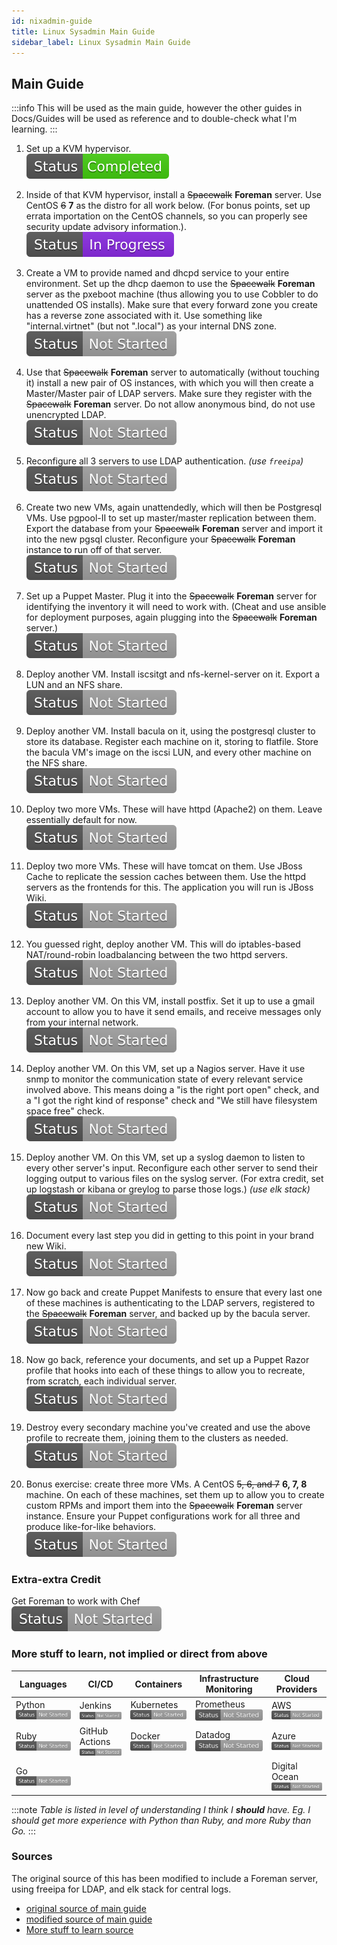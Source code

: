 ```yaml
---
id: nixadmin-guide
title: Linux Sysadmin Main Guide
sidebar_label: Linux Sysadmin Main Guide
---
```



## Main Guide

:::info
This will be used as the main guide, however the other guides in Docs/Guides will be used as reference and to double-check what I'm learning.
:::

1) Set up a KVM hypervisor.  
[![img](/img/Status-Completed-brightgreen.svg)](centos8-hypervisor.md)


2) Inside of that KVM hypervisor, install a ~~Spacewalk~~ **Foreman** server. Use CentOS ~~6~~ **7** as the distro for all work below. (For bonus points, set up errata importation on the CentOS channels, so you can properly see security update advisory information.).  
[![img](/img/Status-In-Progress-blueviolet.svg)](Foreman.md)

3) Create a VM to provide named and dhcpd service to your entire environment. Set up the dhcp daemon to use the ~~Spacewalk~~ **Foreman** server as the pxeboot machine (thus allowing you to use Cobbler to do unattended OS installs). Make sure that every forward zone you create has a reverse zone associated with it. Use something like "internal.virtnet" (but not ".local") as your internal DNS zone.  
![img](/img/Status-Not-Started-lightgrey.svg) 

4) Use that ~~Spacewalk~~ **Foreman** server to automatically (without touching it) install a new pair of OS instances, with which you will then create a Master/Master pair of LDAP servers. Make sure they register with the ~~Spacewalk~~ **Foreman** server. Do not allow anonymous bind, do not use unencrypted LDAP.  
![img](/img/Status-Not-Started-lightgrey.svg) 

5) Reconfigure all 3 servers to use LDAP authentication. _(use `freeipa`)_  
![img](/img/Status-Not-Started-lightgrey.svg) 

6) Create two new VMs, again unattendedly, which will then be Postgresql VMs. Use pgpool-II to set up master/master replication between them. Export the database from your ~~Spacewalk~~ **Foreman** server and import it into the new pgsql cluster. Reconfigure your ~~Spacewalk~~ **Foreman** instance to run off of that server.  
![img](/img/Status-Not-Started-lightgrey.svg) 

7) Set up a Puppet Master. Plug it into the ~~Spacewalk~~ **Foreman** server for identifying the inventory it will need to work with. (Cheat and use ansible for deployment purposes, again plugging into the ~~Spacewalk~~ **Foreman** server.)    
![img](/img/Status-Not-Started-lightgrey.svg) 

8) Deploy another VM. Install iscsitgt and nfs-kernel-server on it. Export a LUN and an NFS share.  
![img](/img/Status-Not-Started-lightgrey.svg) 

9) Deploy another VM. Install bacula on it, using the postgresql cluster to store its database. Register each machine on it, storing to flatfile. Store the bacula VM's image on the iscsi LUN, and every other machine on the NFS share.  
![img](/img/Status-Not-Started-lightgrey.svg) 

10) Deploy two more VMs. These will have httpd (Apache2) on them. Leave essentially default for now.  
![img](/img/Status-Not-Started-lightgrey.svg) 

11) Deploy two more VMs. These will have tomcat on them. Use JBoss Cache to replicate the session caches between them. Use the httpd servers as the frontends for this. The application you will run is JBoss Wiki.  
![img](/img/Status-Not-Started-lightgrey.svg) 

12) You guessed right, deploy another VM. This will do iptables-based NAT/round-robin loadbalancing between the two httpd servers.  
![img](/img/Status-Not-Started-lightgrey.svg) 

13) Deploy another VM. On this VM, install postfix. Set it up to use a gmail account to allow you to have it send emails, and receive messages only from your internal network.  
![img](/img/Status-Not-Started-lightgrey.svg) 

14) Deploy another VM. On this VM, set up a Nagios server. Have it use snmp to monitor the communication state of every relevant service involved above. This means doing a "is the right port open" check, and a "I got the right kind of response" check and "We still have filesystem space free" check.  
![img](/img/Status-Not-Started-lightgrey.svg) 

15) Deploy another VM. On this VM, set up a syslog daemon to listen to every other server's input. Reconfigure each other server to send their logging output to various files on the syslog server. (For extra credit, set up logstash or kibana or greylog to parse those logs.) _(use elk stack)_  
![img](/img/Status-Not-Started-lightgrey.svg) 

16) Document every last step you did in getting to this point in your brand new Wiki.  
![img](/img/Status-Not-Started-lightgrey.svg) 

17) Now go back and create Puppet Manifests to ensure that every last one of these machines is authenticating to the LDAP servers, registered to the ~~Spacewalk~~ **Foreman** server, and backed up by the bacula server.  
![img](/img/Status-Not-Started-lightgrey.svg) 

18) Now go back, reference your documents, and set up a Puppet Razor profile that hooks into each of these things to allow you to recreate, from scratch, each individual server.  
![img](/img/Status-Not-Started-lightgrey.svg) 

19) Destroy every secondary machine you've created and use the above profile to recreate them, joining them to the clusters as needed.  
![img](/img/Status-Not-Started-lightgrey.svg) 

20) Bonus exercise: create three more VMs. A CentOS ~~5, 6, and 7~~ **6, 7, 8** machine. On each of these machines, set them up to allow you to create custom RPMs and import them into the ~~Spacewalk~~ **Foreman** server instance. Ensure your Puppet configurations work for all three and produce like-for-like behaviors.  
![img](/img/Status-Not-Started-lightgrey.svg) 

### Extra-extra Credit
Get Foreman to work with Chef  
![img](/img/Status-Not-Started-lightgrey.svg)

### More stuff to learn, not implied or direct from above

|Languages |CI/CD|Containers|Infrastructure Monitoring| Cloud Providers|
|----------|-----|----------|-------------------------|----------------|
|Python ![img](/img/Status-Not-Started-lightgrey.svg)     |Jenkins ![img](/img/Status-Not-Started-lightgrey.svg)|Kubernetes ![img](/img/Status-Not-Started-lightgrey.svg)| Prometheus ![img](/img/Status-Not-Started-lightgrey.svg)     |AWS ![img](/img/Status-Not-Started-lightgrey.svg)             |
|Ruby ![img](/img/Status-Not-Started-lightgrey.svg)      |GitHub Actions ![img](/img/Status-Not-Started-lightgrey.svg)|Docker ![img](/img/Status-Not-Started-lightgrey.svg)|Datadog ![img](/img/Status-Not-Started-lightgrey.svg)                    |Azure ![img](/img/Status-Not-Started-lightgrey.svg)           |
|Go ![img](/img/Status-Not-Started-lightgrey.svg)        |       |      |                           |Digital Ocean ![img](/img/Status-Not-Started-lightgrey.svg)   |

:::note
_Table is listed in level of understanding I think I **should** have. Eg. I should get more experience with Python than Ruby, and more Ruby than Go._
:::

### Sources
The original source of this has been modified to include a Foreman server, using freeipa for LDAP, and elk stack for central logs.

- [original source of main guide](https://old.reddit.com/r/linuxadmin/comments/2s924h/how_did_you_get_your_start/cnnw1ma/?context=3)
- [modified source of main guide](https://old.reddit.com/r/linuxadmin/comments/8wvowf/update_on_uiconrad_list_for_2018/e1zpwfv/)
- [More stuff to learn source](devops.md)